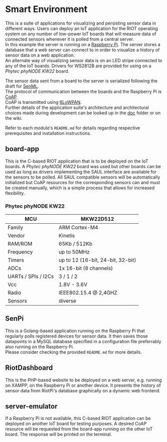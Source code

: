 # Smart Environment

This is a suite of applications for visualizing and persisting sensor data in different ways. Users can deploy an IoT application for the RIOT operating system on any number of low-power IoT boards that will measure data of connected sensors whenever it is polled from a central server. <br>
In this example the server is running on a [Raspberry Pi](https://www.raspberrypi.org).
The server stores a database that a web server can connect to in order to visualize a history of sensor data on a web application. <br>
An alternate way of visualizing sensor data is on an LED stripe connected to any of the IoT boards. Drivers for WS2812B are provided for using on a _Phytec phyNODE KW22_ board.

The sensor data sent from a board to the server is serialized following the draft for [SenML](https://tools.ietf.org/html/draft-ietf-core-senml-08). <br>
The protocol of communication between the boards and the Raspberry Pi is [CoAP](https://tools.ietf.org/html/rfc7252). <br>
CoAP is transmitted using [6LoWPAN](https://tools.ietf.org/html/rfc4944). <br>
Further details of the application suite's architecture and architectural choices made during development can be looked up in the [doc](https://github.com/fu-inet-swp17/team2/tree/master/doc) folder or on the wiki.

Refer to each module's `README.md` for details regarding respective prerequisites and installation instructions.

## board-app

This is the C-based RIOT application that is to be deployed on the IoT boards. A _Phytec phyNODE KW22_ board was used but other boards can be used as long as drivers implementing the SAUL interface are available for the sensors to be polled. All SAUL compatible sensors will be automatically initialized but CoAP resources for the corresponding sensors can and must be created manually, which is a simple process that allows for increased flexibility.

### Phytec phyNODE KW22

| MCU                    | MKW22D512 |
|------------------------|------------------------------------|
| Family                 | ARM Cortex-M4 |
| Vendor                 | Kinetis |
| RAM/ROM                | 65Kb / 512Kb |
| Frequency              | up to 50MHz |
| Timers                 | up to 12 (16-bit, 24-bit, 32-bit) |
| ADCs                   | 1x 16-bit (8 channels) |
| UARTs / SPIs / I2Cs    | 3 / 1 / 2 |
| Vcc                    | 1.8V - 3.6V |
| Radio                  | IEEE802.15.4 @ 2,4GHZ |
| Sensors                | diverse |

## SenPi

This is a Golang-based application running on the Raspberry Pi that regularly polls registered devices for sensor data.
It then saves those datapoints in a MySQL database specified in a configuration file preferrably also running on the Raspberry Pi. <br>
Please consider checking the provided `README.md` for more details.

## RiotDashboard

This is the PHP-based website to be deployed on a web server, e.g. running on XAMPP, on the Raspberry Pi or another device. It presents the history of sensor data from RiotPi's database graphically on a dynamic web frontend.

## server-emulator

If a Raspberry Pi is not available, this C-based RIOT application can be deployed on another IoT board for testing purposes. A desired CoAP resource will be requested from the board-app running on the other IoT board. The response will be printed on the terminal.

